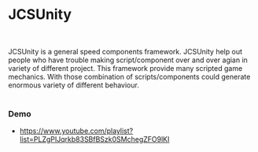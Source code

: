 # JCSUnity #
<br/>

JCSUnity is a general speed components framework. JCSUnity help out
people who have trouble making script/component over and over agian
in variety of different project. This framework provide many scripted
game mechanics. With those combination of scripts/components could
generate enormous variety of different behaviour. <br/><br/>

### Demo ###
* https://www.youtube.com/playlist?list=PLZgPIJqrkb83SBfBSzk0SMchegZFO9lKI
